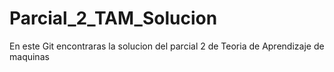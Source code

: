 # Parcial_2_TAM_Solucion
En este Git encontraras la solucion del parcial 2 de Teoria de Aprendizaje de maquinas
